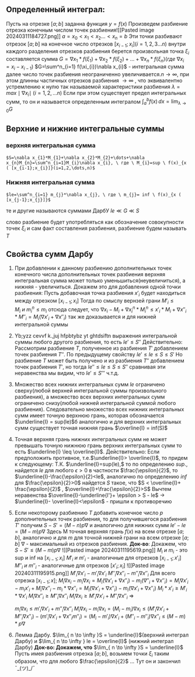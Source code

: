## Определенный интеграл:
Пусть на отрезке $[a;b]$ заданна функция $y = f(x)$
Произведем разбиение отрезка конечным числом точек разбиения![[Pasted image 20240311184727.png]]
$a=x_{0}<x_{1}<x_{2}\dots<x_{n}=b$
Эти точки разбивают отрезок $[a;b]$ на конечное число отрезков $[x_{i-1};x_{i}](i=1,2,3\dots n)$ внутри каждого разделения отрезков разбиения берется произвольная точка $\xi_{i}$
составляется сумма $G = \nabla x_{1}*f(\xi_{1})+\nabla x_{2}*f(\xi_{2})+\dots+\nabla x_{n}*f(\xi_{n})(где \ \nabla x_{i}=x_{i}-x_{i-1})$
$G=\sum^n_{i=1} f(\xi_{i})\nabla x_{i}$ - интегральная сумма
далее число точек разбиения неограниченно увеличивается.$n \to \infty$, при этом длинны частичных отрезков разбиения $\to \infty$ , что эквивалентно устремлению к нулю так называемой характеристики разбиения $\lambda = max\mid \nabla x_{i}\mid \ (i=1,2,\dots n)$
Если при этом существует предел интегральных сумм, то он и называется определенным интегралом $\int ^b_{a} f(x)\, dx = \lim_{ \lambda  \to 0 }G$
## Верхние и нижние интегральные суммы
### верхняя интегральная сумма
	$S=\nabla x_{1}*M_{1}+\nabla x_{2}*M_{2}+\dots+\nabla x_{n}M_{n}=\sum^n_{i=1}M_{i}\nabla x_{i}, \ где \ M_{i}=sup \ f(x)_{x ( [x_{i-1};x_{i}]}(i=1,2,\dots,n)$
### Нижняя интегральная сумма
	$le=\sum^n_{i=1} m_{j}*\nabla x_{j}, \ где \ m_{j}= inf \ f(x)_{x ( [x_{j-1};x_{j}]}$
те и другие называются суммами ДарбУ
$le \ll G \ll S$

слово разбиение будет употребляться как обозначение совокупности точек $\xi_{i}$ и сам факт составления разбиения, разбиение будем называть $T$
## Свойства сумм Дарбу
1) При добавлении к данному разбиению дополнительных точек конечного числа дополнительных точек разбиения верхняя интегральная сумма может только уменьшиться(неувеличиться), а нижняя - увеличиться. Докажем это для добавления одной точки разбиения:
	Пусть добавочная точка разбиения  $x'_{i}$ будет находиться между отрезком $[x_{i-1};x_{i}]$
	Тогда по смыслу вернзей грани $M'_{i}\leq M_{i} \ и \ m^n_{i} \leq m_{i}$ отсюда следует, что $\nabla x_{i} - M_{i}+\nabla x^n_{i}*M^n_{i} \leq x'_{i}*M_{i}+\nabla x''_{i}* M''_{i}=M_{i}(\nabla x'_{i}+\nabla x''_{i})$ так же доказывается и для нижней интегральной суммы
2) Yb;yzz cevvf k.,juj hfpbtybz yt ghtdsiftn выражения интегральной суммы любого другого разбиения, то есть $le' \leq S''$
	Действительно: Рассмотрим разбиение $T$, полученное из разбиения $T'$ добавлением точек разбиения $T''$. По предыдущему свойству $le' \leq le \leq S \leq S'$
	Но разбиение $T$ может быть получено и из разбиения $T''$ добавлением точек разбиения $T'$, но тогда $le'' \leq le \leq S \leq S''$
	сравнивая эти неравенства мы видим, что $le' \leq S'''$ ч.т.д.
3) Множество всех нижних интегральных сумм $le$ ограничено сверху(любой верхней интегральной суммы произвольного разбиения), а множество всех верхних интегральных сумм ограничено снизу(любой нижней интегральной суммой любого разбиения).
	Следовательно множество всех нижних интегральных сумм имеет точную верхнюю грань, которая обозначается $\underline{I} = sup(le)$б аналогично и для верхних интегральных сумм существует точная нижняя грань $\overline{I} = inf(S)$
4) Точная верхняя грань нижних интегральных сумм не может превышать точную нижнюю грань верхних интегральных сумм
	то есть $\underline{I} \leq \overline{I}$. 
	Действительно: Если предположить противное, т.е.$\underline{I}> \overline{I}$, то придем к следующему: Т.К. $\underline{I}=sup(le),$ то по определению $sup.$, найдется $le$ для любого $\epsilon>0$ в частности $\frac{\epsilon}{2}$, то $\underline{I}-\frac{\epsilon}{2}<le$, аналогично по определению $inf$ для $\frac{\epsilon}{2}>0$ найдется $S$ такое, что $S < \overline{I}+ \frac{\epsilon}{2}$ , $\overline{I}+\frac{\epsilon}{2}>S$
	Вычтем неравенства $\overline{I}-\underline{I'}+ \epsilon > S - le$ -> $\underline{I}- \overline{I}<\epsilon$  - пришли к противоречию
5) Если некоторому разбиению $T$ добавить конечное число $p$ дополнительных точек разбиения, то для получившегося разбиения $T'$ получим $S - S'=(M-n)p\nabla$ и аналогично для нижних сумм $le' - le = (M-m)p\nabla$
	 Здесь M точная верхняя грань $f(x)$ на всем отрезке $[a;b]$, аналогично и для $m$ для точной нижней грани на всем отрезке $[a;b]$
	 $\nabla$ - максимальный из отрезков разбиения.
	 **Док-во**:
	 Докажем, что $S-S'\leq(M-m)p\nabla$ ![[Pasted image 20240311195619.png]]
	 $M_{i} \ и \ m_{i}$ - это sup и inf на $[x_{i-1};x_{i}]$
	 $M'_{i} \ и \ m'_{i}$ - аналогичные для отрезков $[x_{i-1};x'_{i}]$
	 $M''_{i} \ и \ m''_{i}$ - аналогичные для отрезков $[x'_{i};x_{i}]$
	 ![[Pasted image 20240311195915.png]]
	 $M'_{i} \nabla x'_{i}-m'_{i}\nabla x'_{i}$ 
	 $M''_{i}\nabla x''_{i}-m''_{i}\nabla x''_{i}$
	 Для всего отрезка $[x_{i-1}; x]; \ M_{i}\nabla x_{i}-m_{i}\nabla x_{i}=M_{i}(\nabla x'_{i}+\nabla x''_{i})-m_{i}(\nabla''_{i}+\nabla x''_{i})=M_{i}\nabla x'_{i}-m_{i}x'_{i}+M_{i}\nabla x''_{i}-m_{i}*\nabla x''_{i}=M_{i}(\nabla x'_{i}+\nabla x''_{i})-m_{i}(\nabla x'_{i}+\nabla x''_{i})$
	 $M_{i}*x'_{i}\geq M'_{i}*\nabla x'_{i}$
	 $M_{i}\nabla x''_{i} \geq M''_{i} \nabla x''_{i}$
	 $M_{i}\nabla x_{i} \geq M'_{i}\nabla x'_{i}+M''_{i}\nabla x''_{i}$ => 
	 
	 $m_{i} \nabla x_{i} \leq m'_{i}\nabla x'_{i}+m''_{i}\nabla x''_{i}$
	 $M_{i}\nabla x_{i}- m_{i}\nabla x_{i} = (M_{i}-m_{i})\nabla x_{i}\leq (M'_{i}\nabla x'_{i}+M''_{i}\nabla x''_{i}) - (m'_{i}\nabla x'_{i}+\nabla x''_{i}m''_{i})=(M_{i}-m'_{i})\nabla x'_{i}+(M''_{i}-m''_{i})\nabla x''_{i}\leq (M-m)*p\nabla$
6) Лемма Дарбу. $\lim_{ n \to \infty }S = \underline{I}$(верхний интеграл Дарбу) и $\lim_{ n \to \infty } le = \overline{I}$ (нижний интеграл Дарбу)
	**Док-во: Докажем, что** $\lim_{ n \to \infty }S = \underline{I}$
	Пусть имея разбиения отрезка $[a;b]$, возьмем точки $\xi_{i}$ таким образом, что для любого $\frac{\epsilon}{2}$ ... Тут он и закончил ¯\_(ツ)_/¯